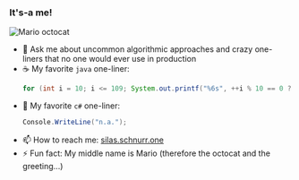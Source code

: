 ### It's-a me!

![Mario octocat](https://octodex.github.com/images/plumber.jpg)


* 💬 Ask me about uncommon algorithmic approaches and crazy one-liners that no one would ever use in production
* ☕ My favorite `java` one-liner:
  ```java
  for (int i = 10; i <= 109; System.out.printf("%6s", ++i % 10 == 0 ? i - 10 + "\n" : "\b" + i % 10 * (i / 10)));
  ```
* 🔪 My favorite `c#` one-liner:
  ```csharp
  Console.WriteLine("n.a.");
  ```
* 📫 How to reach me: [silas.schnurr.one](https://silas.schnurr.one)
* ⚡ Fun fact: My middle name is Mario (therefore the octocat and the greeting...)

<!--
* 🔭 I’m currently working on ...
* 🌱 I’m currently learning ...
* 👯 I’m looking to collaborate on ...
-->
